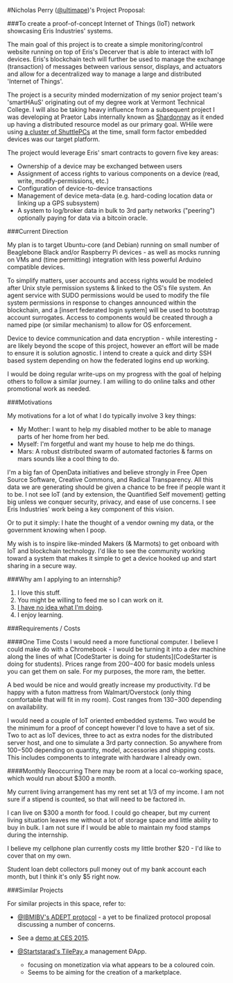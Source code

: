 #Nicholas Perry ([@ultimape](https://twitter.com/ultimape))'s Project Proposal:

###To create a proof-of-concept Internet of Things (IoT) network showcasing Eris Industries' systems. 

The main goal of this project is to create a simple monitoring/control website running on top of Eris's Decerver that is able to interact with IoT devices. Eris's blockchain tech will further be used to manage the exchange (transaction) of messages between various sensor, displays, and actuators and allow for a decentralized way to manage a large and distributed 'Internet of Things'.

The project is a security minded modernization of my senior project team's 'smartHAuS' originating out of my degree work at Vermont Technical College. I will also be taking heavy influence from a subsequent project I was developing at Praetor Labs internally known as [Shardonnay](https://workflowy.com/s/493ab350-f171-d9c0-6ef1-f50c68ca65a6) as it ended up having a distributed resource model as our primary goal. WHile were using [a cluster of ShuttlePCs](http://imgur.com/u31YJHO) at the time, small form factor embedded devices was our target platform.

The project would leverage Eris' smart contracts to govern five key areas:

 - Ownership of a device may be exchanged between users
 - Assignment of access rights to various components on a device (read, write, modify-permissions, etc.)
 - Configuration of device-to-device transactions
 - Management of device meta-data (e.g. hard-coding location data or linking up a GPS subsystem)
 - A system to log/broker data in bulk to 3rd party networks ("peering") optionally paying for data via a bitcoin oracle.


###Current Direction

My plan is to target Ubuntu-core (and Debian) running on small number of Beaglebone Black and/or Raspberry Pi devices - as well as mocks running on VMs and (time permitting) integration with less powerful Arduino compatible devices. 

To simplify matters, user accounts and access rights would be modeled after Unix style permission systems & linked to the OS's file system. An agent service with SUDO permissions would be used to modify the file system permissions in response to changes announced within the blockchain, and a [insert federated login system] will be used to bootstrap account surrogates. Access to components would be created through a named pipe (or similar mechanism) to allow for OS enforcement. 

Device to device communication and data encryption - while interesting - are likely beyond the scope of this project, however an effort will be made to ensure it is solution agnostic. I intend to create a quick and dirty SSH based system depending on how the federated logins end up working.

I would be doing regular write-ups on my progress with the goal of helping others to follow a similar journey. I am willing to do online talks and other promotional work as needed.


###Motivations

My motivations for a lot of what I do typically involve 3 key things:
 - My Mother: I want to help my disabled mother to be able to manage parts of her home from her bed.
 - Myself: I'm forgetful and want my house to help me do things. 
 - Mars: A robust distributed swarm of automated factories & farms on mars sounds like a cool thing to do.

I'm a big fan of OpenData initiatives and believe strongly in Free Open Source Software, Creative Commons, and Radical Transparency.  All this data we are generating should be given a chance to be free if people want it to be. I not see IoT (and by extension, the Quantified Self movement) getting big unless we conquer security, privacy, and ease of use concerns. I see Eris Industries' work being a key component of this vision. 

Or to put it simply: I hate the thought of a vendor owning my data, or the government knowing when I poop.

My wish is to inspire like-minded Makers (& Marmots) to get onboard with IoT and blockchain technology. I'd like to see the community working toward a system that makes it simple to get a device hooked up and start sharing in a secure way. 


###Why am I applying to an internship?

 1. I love this stuff.
 2. You might be willing to feed me so I can work on it.
 3. [I have no idea what I'm doing](https://twitter.com/ultimape/status/588302547376545793).
 4. I enjoy learning.


###Requirements / Costs

####One Time Costs
I would need a more functional computer. I believe I could make do with a Chromebook - I would be turning it into a dev machine along the lines of what [CodeStarter is doing for students](CodeStarter is doing for students). Prices range from $200-$400 for basic models unless you can get them on sale. For my purposes, the more ram, the better.

A bed would be nice and would greatly increase my productivity. I'd be happy with a futon mattress from Walmart/Overstock (only thing comfortable that will fit in my room). Cost ranges from $130-$300 depending on availability.

I would need a couple of IoT oriented embedded systems. Two would be the minimum for a proof of concept however I'd love to have a set of six. Two to act as IoT devices, three to act as extra nodes for the distributed server host, and one to simulate a 3rd party connection. So anywhere from $100-$500 depending on quantity, model, accessories and shipping costs. This includes components to integrate with hardware I already own.


####Monthly Reoccurring
There may be room at a local co-working space, which would run about $300 a month.

My current living arrangement has my rent set at 1/3 of my income. I am not sure if a stipend is counted, so that will need to be factored in.

I can live on $300 a month for food. I could go cheaper, but my current living situation leaves me without a lot of storage space and little ability to buy in bulk. I am not sure if I would be able to maintain my food stamps during the internship.

I believe my cellphone plan currently costs my little brother $20 - I'd like to cover that on my own.

Student loan debt collectors pull money out of my bank account each month, but I think it's only $5 right now. 


###Similar Projects

For similar projects in this space, refer to:

 - [@IBMIBV's ADEPT protocol](http://www.coindesk.com/ibm-reveals-proof-concept-blockchain-powered-internet-things/) - a yet to be finalized protocol proposal discussing a number of concerns. 
  - See a [demo at CES 2015](https://www.theprotocol.tv/adept-demo-ibm-samsung/).

 - [@Startstarad's TilePay ](https://twitter.com/Startstarad/status/578425604753747968) a management ĐApp.
   - focusing on monetization via what appears to be a coloured coin.
   - Seems to be aiming for the creation of a marketplace.
